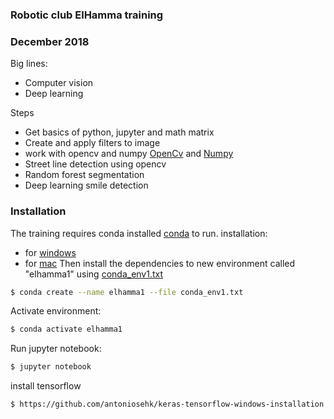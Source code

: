 ### Robotic club ElHamma training
### December 2018

Big lines:
- Computer vision 
- Deep learning

Steps
  - Get basics of python, jupyter and math matrix 
  - Create and apply filters to image
  - work with opencv and numpy [OpenCv](https://opencv.org/) and [Numpy](http://www.numpy.org/)
  - Street line detection using opencv
  - Random forest segmentation 
  - Deep learning smile detection 

### Installation

The training requires conda installed [conda](https://conda.io/docs/)  to run.
installation:
- for [windows](https://conda.io/docs/user-guide/install/windows.html) 
- for [mac](https://conda.io/docs/user-guide/install/macos.html)
Then install the dependencies to new environment called "elhamma1" using [conda_env1.txt](conda_env1.txt) 

```sh
$ conda create --name elhamma1 --file conda_env1.txt 
```
Activate environment:

```sh
$ conda activate elhamma1 
```

Run jupyter notebook:

```sh
$ jupyter notebook
```

install tensorflow
```sh
$ https://github.com/antoniosehk/keras-tensorflow-windows-installation
```
